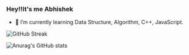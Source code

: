 ### Hey!!It's me Abhishek
- 🌱 I’m currently learning Data Structure, Algorithm, C++, JavaScript.

![GitHub Streak](http://github-readme-streak-stats.herokuapp.com?user=01AbhiSingh&theme=tokyonight&hide_border=true&date_format=M%20j%5B%2C%20Y%5D)

![Anurag's GitHub stats](https://github-readme-stats.vercel.app/api?username=01AbhiSingh&theme=tokyonight )
